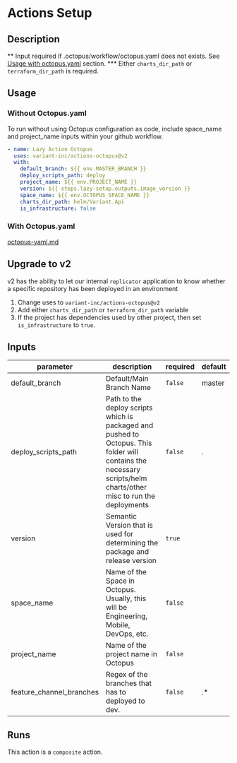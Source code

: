 # Actions Setup
<!-- action-docs-description -->
## Description

** Input required if .octopus/workflow/octopus.yaml does not exists.
See [Usage with octopus.yaml](#with-octopusyaml) section.
*** Either `charts_dir_path` or `terraform_dir_path` is required.

## Usage

### Without Octopus.yaml

To run without using Octopus configuration as code,
include space_name and project_name inputs within your github workflow.

```yaml
- name: Lazy Action Octopus
  uses: variant-inc/actions-octopus@v2
  with:
    default_branch: ${{ env.MASTER_BRANCH }}
    deploy_scripts_path: deploy
    project_name: ${{ env.PROJECT_NAME }}
    version: ${{ steps.lazy-setup.outputs.image_version }}
    space_name: ${{ env.OCTOPUS_SPACE_NAME }}
    charts_dir_path: helm/Variant.Api
    is_infrastructure: false
```

### With Octopus.yaml

[octopus-yaml.md](docs/octopus-yaml.md)

## Upgrade to v2

v2 has the ability to let our internal `replicator`
application to know whether a specific repository has been deployed in an environment

1. Change uses to `variant-inc/actions-octopus@v2`
2. Add either `charts_dir_path` or `terraform_dir_path` variable
3. If the project has dependencies used by other project,
  then set `is_infrastructure` to `true`.
<!-- action-docs-description -->

<!-- markdownlint-disable line-length -->
<!-- action-docs-inputs -->
## Inputs

| parameter | description | required | default |
| --- | --- | --- | --- |
| default_branch | Default/Main Branch Name | `false` | master |
| deploy_scripts_path | Path to the deploy scripts which is packaged and pushed to Octopus. This folder will contains the necessary scripts/helm charts/other misc to run the deployments  | `false` | . |
| version | Semantic Version that is used for determining the package and release version  | `true` |  |
| space_name | Name of the Space in Octopus. Usually, this will be Engineering, Mobile, DevOps, etc.  | `false` |  |
| project_name | Name of the project name in Octopus | `false` |  |
| feature_channel_branches | Regex of the branches that has to deployed to dev.  | `false` | .* |
<!-- action-docs-inputs -->
<!-- markdownlint-enable line-length -->

<!-- action-docs-outputs -->

<!-- action-docs-outputs -->

<!-- action-docs-runs -->
## Runs

This action is a `composite` action.
<!-- action-docs-runs -->
